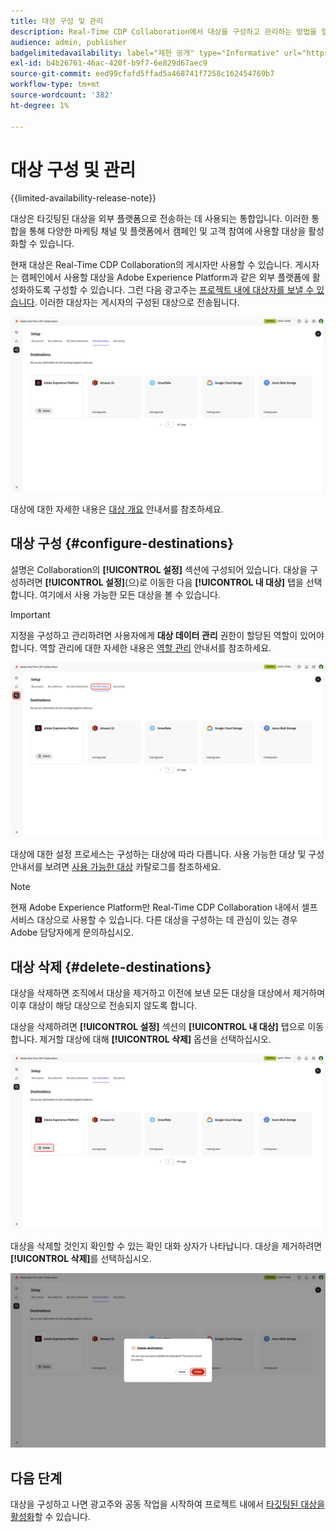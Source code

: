 ```yaml
---
title: 대상 구성 및 관리
description: Real-Time CDP Collaboration에서 대상을 구성하고 관리하는 방법을 알아봅니다.
audience: admin, publisher
badgelimitedavailability: label="제한 공개" type="Informative" url="https://helpx.adobe.com/legal/product-descriptions/real-time-customer-data-platform-collaboration.html newtab=true"
exl-id: b4b26761-46ac-420f-b9f7-6e829d67aec9
source-git-commit: eed99cfafd5ffad5a468741f7258c162454769b7
workflow-type: tm+mt
source-wordcount: '382'
ht-degree: 1%

---
```


# 대상 구성 및 관리

{{limited-availability-release-note}}

대상은 타깃팅된 대상을 외부 플랫폼으로 전송하는 데 사용되는 통합입니다. 이러한 통합을 통해 다양한 마케팅 채널 및 플랫폼에서 캠페인 및 고객 참여에 사용할 대상을 활성화할 수 있습니다.

현재 대상은 Real-Time CDP Collaboration의 게시자만 사용할 수 있습니다. 게시자는 캠페인에서 사용할 대상을 Adobe Experience Platform과 같은 외부 플랫폼에 활성화하도록 구성할 수 있습니다. 그런 다음 광고주는 [프로젝트 내에 대상자를 보낼 수 있습니다](../collaborate/activate.md). 이러한 대상자는 게시자의 구성된 대상으로 전송됩니다.

![활성 Adobe Experience Platform 대상을 표시하는 설정 작업 영역의 내 대상 탭입니다.](/help/assets/setup/manage-destinations/my-destinations-overview.png)

대상에 대한 자세한 내용은 [대상 개요](../destinations/overview.md) 안내서를 참조하세요.

## 대상 구성 {#configure-destinations}

설명은 Collaboration의 **[!UICONTROL 설정]** 섹션에 구성되어 있습니다. 대상을 구성하려면 **[!UICONTROL 설정]**(으)로 이동한 다음 **[!UICONTROL 내 대상]** 탭을 선택합니다. 여기에서 사용 가능한 모든 대상을 볼 수 있습니다.

>[!IMPORTANT]
>
>지정을 구성하고 관리하려면 사용자에게 **대상 데이터 관리** 권한이 할당된 역할이 있어야 합니다. 역할 관리에 대한 자세한 내용은 [역할 관리](../permissions/manage-roles.md) 안내서를 참조하세요.

![사용 가능한 대상을 표시하는 설정 작업 영역의 내 대상 탭입니다.](/help/assets/setup/manage-destinations/my-destinations.png)

대상에 대한 설정 프로세스는 구성하는 대상에 따라 다릅니다. 사용 가능한 대상 및 구성 안내서를 보려면 [사용 가능한 대상](../destinations/overview.md#available-destinations) 카탈로그를 참조하세요.

>[!NOTE]
>
>현재 Adobe Experience Platform만 Real-Time CDP Collaboration 내에서 셀프서비스 대상으로 사용할 수 있습니다. 다른 대상을 구성하는 데 관심이 있는 경우 Adobe 담당자에게 문의하십시오.

## 대상 삭제 {#delete-destinations}

대상을 삭제하면 조직에서 대상을 제거하고 이전에 보낸 모든 대상을 대상에서 제거하며 이후 대상이 해당 대상으로 전송되지 않도록 합니다.

대상을 삭제하려면 **[!UICONTROL 설정]** 섹션의 **[!UICONTROL 내 대상]** 탭으로 이동합니다. 제거할 대상에 대해 **[!UICONTROL 삭제]** 옵션을 선택하십시오.

![Adobe Experience Platform 대상에 대해 삭제 옵션이 강조 표시된 내 대상 작업 영역입니다.](/help/assets/setup/manage-destinations/delete-destination.png)

대상을 삭제할 것인지 확인할 수 있는 확인 대화 상자가 나타납니다. 대상을 제거하려면 **[!UICONTROL 삭제]**&#x200B;를 선택하십시오.

![삭제 옵션이 강조 표시된 대상 삭제 대화 상자입니다.](/help/assets/setup/manage-destinations/delete-destination-confirmation.png)

## 다음 단계

대상을 구성하고 나면 광고주와 공동 작업을 시작하여 프로젝트 내에서 [타깃팅된 대상을 활성화](../collaborate/activate.md)할 수 있습니다.
